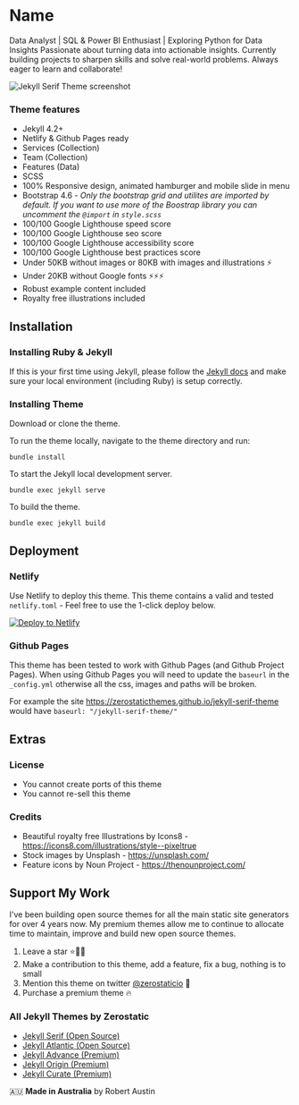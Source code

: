 # Name

Data Analyst | SQL & Power BI Enthusiast | Exploring Python for Data Insights
Passionate about turning data into actionable insights. Currently building projects to sharpen skills and solve real-world problems. Always eager to learn and collaborate!

![Jekyll Serif Theme screenshot](https://www.zerostatic.io/theme/jekyll-serif/jekyll-serif-screenshot.png)

### Theme features

- Jekyll 4.2+
- Netlify & Github Pages ready
- Services (Collection)
- Team (Collection)
- Features (Data)
- SCSS
- 100% Responsive design, animated hamburger and mobile slide in menu
- Bootstrap 4.6 - _Only the bootstrap grid and utilites are imported by default. If you want to use more of the Boostrap library you can uncomment the `@import` in `style.scss`_
- 100/100 Google Lighthouse speed score
- 100/100 Google Lighthouse seo score
- 100/100 Google Lighthouse accessibility score
- 100/100 Google Lighthouse best practices score
- Under 50KB without images or 80KB with images and illustrations ⚡
- Under 20KB without Google fonts ⚡⚡⚡
- Robust example content included
- Royalty free illustrations included

## Installation

### Installing Ruby & Jekyll

If this is your first time using Jekyll, please follow the [Jekyll docs](https://jekyllrb.com/docs/installation/) and make sure your local environment (including Ruby) is setup correctly.

### Installing Theme

Download or clone the theme.

To run the theme locally, navigate to the theme directory and run:

```
bundle install
```

To start the Jekyll local development server.

```
bundle exec jekyll serve
```

To build the theme.

```
bundle exec jekyll build
```

## Deployment

### Netlify

Use Netlify to deploy this theme. This theme contains a valid and tested `netlify.toml` - Feel free to use the 1-click deploy below.

[![Deploy to Netlify](https://www.netlify.com/img/deploy/button.svg)](https://app.netlify.com/start/deploy?repository=https://github.com/zerostaticthemes/jekyll-serif-theme)

### Github Pages

This theme has been tested to work with Github Pages (and Github Project Pages). When using Github Pages you will need to update the `baseurl` in the `_config.yml` otherwise all the css, images and paths will be broken.

For example the site https://zerostaticthemes.github.io/jekyll-serif-theme would have `baseurl: "/jekyll-serif-theme/"`

## Extras

### License

- You cannot create ports of this theme
- You cannot re-sell this theme

### Credits

- Beautiful royalty free Illustrations by Icons8 - https://icons8.com/illustrations/style--pixeltrue
- Stock images by Unsplash - https://unsplash.com/
- Feature icons by Noun Project - https://thenounproject.com/

## Support My Work

I've been building open source themes for all the main static site generators for over 4 years now. My premium themes allow me to continue to allocate time to maintain, improve and build new open source themes.

1. Leave a star ⭐🙏🏻
2. Make a contribution to this theme, add a feature, fix a bug, nothing is to small 
2. Mention this theme on twitter [@zerostaticio](https://twitter.com/zerostaticio) 📢
3. Purchase a premium theme 🔥

### All Jekyll Themes by Zerostatic

- [Jekyll Serif (Open Source)](https://www.zerostatic.io/theme/jekyll-serif/)
- [Jekyll Atlantic (Open Source)](https://www.zerostatic.io/theme/jekyll-atlantic/)
- [Jekyll Advance (Premium)](https://www.zerostatic.io/theme/jekyll-advance/)
- [Jekyll Origin (Premium)](https://www.zerostatic.io/theme/jekyll-origin/)
- [Jekyll Curate (Premium)](https://www.zerostatic.io/theme/jekyll-curate/)

🇦🇺 **Made in Australia** by Robert Austin
